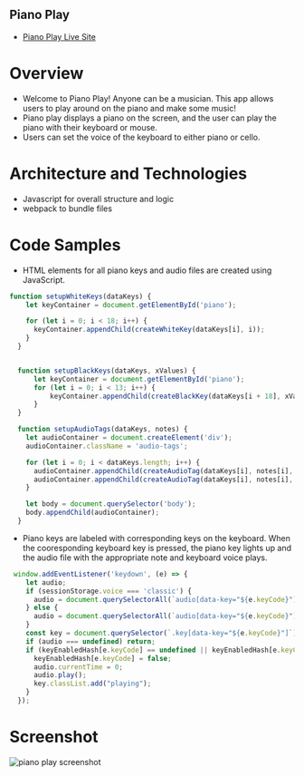 ## Piano Play

* [Piano Play Live Site](https://amandamitchell707.github.io/PianoPlay/)

# Overview
* Welcome to Piano Play! Anyone can be a musician. This app allows users to play around on the piano and make some music!
* Piano play displays a piano on the screen, and the user can play the piano with their keyboard or mouse.
* Users can set the voice of the keyboard to either piano or cello.

# Architecture and Technologies
* Javascript for overall structure and logic
* webpack to bundle files

# Code Samples
* HTML elements for all piano keys and audio files are created using JavaScript.

```javascript
function setupWhiteKeys(dataKeys) {
    let keyContainer = document.getElementById('piano');

    for (let i = 0; i < 18; i++) {
      keyContainer.appendChild(createWhiteKey(dataKeys[i], i));
    }
  }


  function setupBlackKeys(dataKeys, xValues) {
      let keyContainer = document.getElementById('piano');
      for (let i = 0; i < 13; i++) {
          keyContainer.appendChild(createBlackKey(dataKeys[i + 18], xValues[i]));
      }
  }

  function setupAudioTags(dataKeys, notes) {
    let audioContainer = document.createElement('div');
    audioContainer.className = 'audio-tags';

    for (let i = 0; i < dataKeys.length; i++) {
      audioContainer.appendChild(createAudioTag(dataKeys[i], notes[i], voices[0]));
      audioContainer.appendChild(createAudioTag(dataKeys[i], notes[i], voices[1]));
    }

    let body = document.querySelector('body');
    body.appendChild(audioContainer);
  }
```

* Piano keys are labeled with corresponding keys on the keyboard. When the cooresponding keyboard key is pressed, the piano key lights up and the audio file with the appropriate note and keyboard voice plays.

```javascript
 window.addEventListener('keydown', (e) => {
    let audio;
    if (sessionStorage.voice === 'classic') {
      audio = document.querySelectorAll(`audio[data-key="${e.keyCode}"]`)[0];
    } else {
      audio = document.querySelectorAll(`audio[data-key="${e.keyCode}"]`)[1];
    }
    const key = document.querySelector(`.key[data-key="${e.keyCode}"]`);
    if (audio === undefined) return;
    if (keyEnabledHash[e.keyCode] == undefined || keyEnabledHash[e.keyCode]) {
      keyEnabledHash[e.keyCode] = false;
      audio.currentTime = 0;
      audio.play();
      key.classList.add("playing");
    }
  });
```
# Screenshot
![piano play screenshot](http://url/to/img.png)